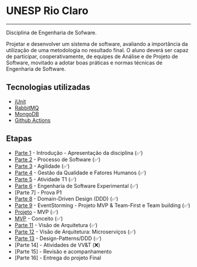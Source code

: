 # UNESP Rio Claro
-----
Disciplina de Engenharia de Sofware.

Projetar e desenvolver um sistema de software, avaliando a importância da utilização de uma metodologia no resultado final. O aluno deverá ser capaz de participar, cooperativamente, de equipes de Análise e de Projeto de Software, movitado a adotar boas práticas e normas técnicas de Engenharia de Software.


## Tecnologias utilizadas
- [jUnit](https://junit.org/junit5/)
- [RabbitMQ](https://www.rabbitmq.com/)
- [MongoDB](https://wwww.mongodb.com/)
- [Github Actions](https://github.com/features/actions)

## Etapas
- [Parte 1](https://github.com/aceiro/unesp-se-2022/blob/main/docs/aula-01.pdf) - Introdução - Apresentação da disciplina (✅)
- [Parte 2](https://github.com/aceiro/unesp-se-2022/blob/main/docs/aula-02.pdf)  - Processo de Software (✅)
- [Parte 3](https://github.com/aceiro/unesp-se-2022/blob/main/docs/aula-03-agile.pdf)  - Agilidade (✅)
- [Parte 4](https://github.com/aceiro/unesp-se-2022/blob/main/docs/aula-04.pdf)  - Gestão da Qualidade e Fatores Humanos (✅)
- [Parte 5](https://github.com/aceiro/unesp-se-2022/blob/main/docs/aula-04-atividade-01.pdf)  - Atividade T1 (✅)
- [Parte 6](https://github.com/aceiro/unesp-se-2022/blob/main/docs/aula-05.pdf)  - Engenharia de Software Experimental (✅)
- [Parte 7]  - Prova P1
- [Parte 8](https://github.com/aceiro/unesp-se-2022/blob/main/docs/aula-06.pdf)  -  Domain-Driven Design (DDD) (✅)
- [Parte 9](https://github.com/aceiro/unesp-se-2022/blob/main/docs/aula-07.pdf)  -  EventStorming - Projeto MVP & Team-First e Team building (✅)
- [Projeto](https://github.com/aceiro/unesp-se-2022/blob/main/docs/projeto_unesp_final_v1.0.pdf) - MVP (✅)
- [MVP](https://medium.com/@luizmarcelino/mvp-o-que-%C3%A9-811909a0fa87) - Conceito (✅)
- [Parte 11](https://github.com/aceiro/architecture-ref-card) - Visão de Arquitetura (✅)
- [Parte 12](https://martinfowler.com/articles/microservices.html) - Visão de Arquitetura: Microserviços (✅)
- [Parte 13](https://github.com/aceiro/unesp-se-2022/blob/main/docs/DDD_Reference_2015-03.pdf) - Design-Patterns/DDD (✅)
- [Parte 14] - Atividades de VV&T (❌)
- [Parte 15] - Revisão e acompanhamento
- [Parte 16] - Entrega do projeto Final  
